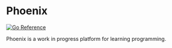 # Phoenix

[![Go Reference](https://pkg.go.dev/badge/github.com/marius004/phoenix.svg)](https://pkg.go.dev/github.com/marius004/phoenix) 

Phoenix is a work in progress platform for learning programming.
